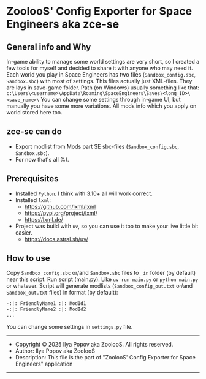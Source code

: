 # ZoolooS' Config Exporter for Space Engineers aka zce-se

## General info and Why

In-game ability to manage some world settings are very short, so I created a few tools for myself and decided to share it with anyone who may need it.
Each world you play in Space Engineers has two files (`Sandbox_config.sbc`, `Sandbox.sbc`) with most of settings. This files actually just XML-files. They are lays in save-game folder. Path (on Windows) usually something like that:
`c:\Users\<username>\AppData\Roaming\SpaceEngineers\Saves\<long_ID>\<save_name>\`
You can change some settings through in-game UI, but manually you have some more variations.
All mods info which you apply on world stored here too.

## zce-se can do

- Export modlist from Mods part SE sbc-files (`Sandbox_config.sbc`, `Sandbox.sbc`).
- For now that's all %).

## Prerequisites

- Installed `Python`. I think with 3.10+ all will work correct.
- Installed `lxml`:
  - https://github.com/lxml/lxml
  - https://pypi.org/project/lxml/
  - https://lxml.de/
- Project was build with `uv`, so you can use it too to make your live little bit easier.
  - https://docs.astral.sh/uv/

## How to use

Copy `Sandbox_config.sbc` or/and `Sandbox.sbc` files to `_in` folder (by default) near this script.
Run script (main.py). Like `uv run main.py` or `python main.py` or whatever.
Script will generate modlists (`Sandbox_config_out.txt` or/and `Sandbox_out.txt` files) in format (by default):

```txt
-:|: FriendlyName1 :|: ModId1
-:|: FriendlyName2 :|: ModId2
...
```

You can change some settings in `settings.py` file.

---
- Copyright © 2025 Ilya Popov aka ZoolooS. All rights reserved.
- Author: Ilya Popov aka ZoolooS
- Description: This file is the part of "ZoolooS' Config Exporter for Space Engineers" application
---
